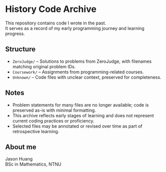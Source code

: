 # History Code Archive

This repository contains code I wrote in the past.  
It serves as a record of my early programming journey and learning progress.

## Structure

- `ZeroJudge/` – Solutions to problems from ZeroJudge, with filenames matching original problem IDs.
- `Coursework/` – Assignments from programming-related courses.
- `Unknown/` – Code files with unclear context, preserved for completeness.

## Notes

- Problem statements for many files are no longer available; code is preserved as-is with minimal formatting.
- This archive reflects early stages of learning and does not represent current coding practices or proficiency.
- Selected files may be annotated or revised over time as part of retrospective learning.

## About me

Jason Huang  
BSc in Mathematics, NTNU 
